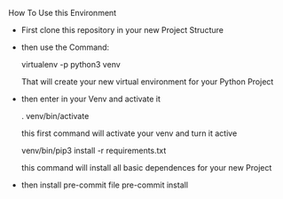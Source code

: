How To Use this Environment

-  First clone this repository in your new Project Structure 
-  then use the Command:

    virtualenv -p python3 venv

    That will create your new virtual environment for your Python Project

- then enter in your Venv and activate it 
    
    . venv/bin/activate

    this first command will activate your venv and turn it active 

    venv/bin/pip3 install -r requirements.txt
    
    this command will install all basic dependences for your new Project
    
- then install pre-commit file
    pre-commit install

